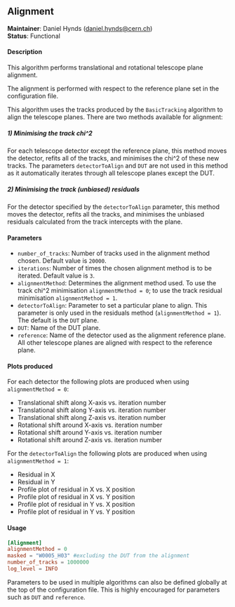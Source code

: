 ## Alignment
**Maintainer**: Daniel Hynds (<daniel.hynds@cern.ch>)   
**Status**: Functional   

#### Description
This algorithm performs translational and rotational telescope plane alignment.

The alignment is performed with respect to the reference plane set in the configuration file.

This algorithm uses the tracks produced by the `BasicTracking` algorithm to align the telescope planes. There are two methods available for alignment:

##### 1) Minimising the track chi^2
For each telescope detector except the reference plane, this method moves the detector, refits all of the tracks, and minimises the chi^2 of these new tracks. The parameters `detectorToAlign` and `DUT` are not used in this method as it automatically iterates through all telescope planes except the DUT.

##### 2) Minimising the track (unbiased) residuals
For the detector specified by the `detectorToAlign` parameter, this method moves the detector, refits all the tracks, and minimises the unbiased residuals calculated from the track intercepts with the plane.

#### Parameters
* `number_of_tracks`: Number of tracks used in the alignment method chosen. Default value is `20000`.
* `iterations`: Number of times the chosen alignment method is to be iterated. Default value is `3`.
* `alignmentMethod`: Determines the alignment method used. To use the track chi^2 minimisation `alignmentMethod = 0`; to use the track residual minimisation `alignmentMethod = 1`.
* `detectorToAlign`: Parameter to set a particular plane to align. This parameter is only used in the residuals method (`alignmentMethod = 1`). The default is the `DUT` plane.
* `DUT`: Name of the DUT plane.
* `reference`: Name of the detector used as the alignment reference plane. All other telescope planes are aligned with respect to the reference plane.

#### Plots produced
For each detector the following plots are produced when using `alignmentMethod = 0`:
* Translational shift along X-axis vs. iteration number
* Translational shift along Y-axis vs. iteration number
* Translational shift along Z-axis vs. iteration number
* Rotational shift around X-axis vs. iteration number
* Rotational shift around Y-axis vs. iteration number
* Rotational shift around Z-axis vs. iteration number

For the `detectorToAlign` the following plots are produced when using `alignmentMethod = 1`:
* Residual in X
* Residual in Y
* Profile plot of residual in X vs. X position
* Profile plot of residual in X vs. Y position
* Profile plot of residual in Y vs. X position
* Profile plot of residual in Y vs. Y position


#### Usage
```toml
[Alignment]
alignmentMethod = 0
masked = "W0005_H03" #excluding the DUT from the alignment
number_of_tracks = 1000000
log_level = INFO
```
Parameters to be used in multiple algorithms can also be defined globally at the top of the configuration file. This is highly encouraged for parameters such as `DUT` and `reference`.
